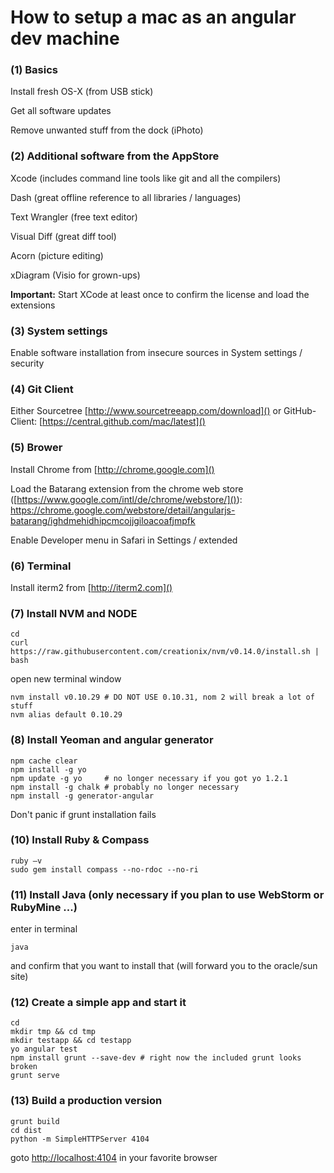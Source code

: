 # How to setup a mac as an angular dev machine

### (1) Basics

Install fresh OS-X (from USB stick)

Get all software updates

Remove unwanted stuff from the dock (iPhoto)


### (2) Additional software from the AppStore 
	
Xcode (includes command line tools like git and all the compilers)

Dash (great offline reference to all libraries / languages)

Text Wrangler (free text editor)

Visual Diff (great diff tool)

Acorn (picture editing)

xDiagram (Visio for grown-ups)


**Important:** Start XCode at least once to confirm the license and load the extensions

### (3) System settings

Enable software installation from insecure sources in System settings / security

### (4) Git Client

Either
	Sourcetree [http://www.sourcetreeapp.com/download]() or GitHub-Client: [https://central.github.com/mac/latest]()

### (5) Brower

Install Chrome from [http://chrome.google.com]()

Load the Batarang extension from the chrome web store ([https://www.google.com/intl/de/chrome/webstore/]()): [https://chrome.google.com/webstore/detail/angularjs-batarang/ighdmehidhipcmcojjgiloacoafjmpfk
]()	

Enable Developer menu in Safari in Settings / extended

### (6) Terminal

Install iterm2 from [http://iterm2.com]()

### (7) Install NVM and NODE

	cd 
	curl https://raw.githubusercontent.com/creationix/nvm/v0.14.0/install.sh | bash

open new terminal window 

	nvm install v0.10.29 # DO NOT USE 0.10.31, nom 2 will break a lot of stuff
	nvm alias default 0.10.29

### (8) Install Yeoman and angular generator

	npm cache clear
	npm install -g yo
	npm update -g yo     # no longer necessary if you got yo 1.2.1
	npm install -g chalk # probably no longer necessary
	npm install -g generator-angular

Don't panic if grunt installation fails

### (10) Install Ruby & Compass 

	ruby —v
	sudo gem install compass --no-rdoc --no-ri

### (11) Install Java (only necessary if you plan to use WebStorm or RubyMine ...)
enter in terminal
	
	java

and confirm that you want to install that (will forward you to the oracle/sun site)

### (12) Create a simple app and start it

	cd
	mkdir tmp && cd tmp
	mkdir testapp && cd testapp
	yo angular test
	npm install grunt --save-dev # right now the included grunt looks broken
	grunt serve

### (13) Build a production version

	grunt build
	cd dist
	python -m SimpleHTTPServer 4104

goto [http://localhost:4104]() in your favorite browser
